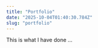 ```yaml
---
title: "Portfolio"
date: "2025-10-04T01:40:30.784Z"
slug: "portfolio"
---
```



This is what I have done …

